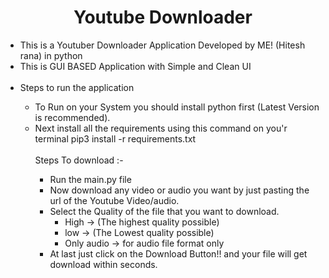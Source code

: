 <h1 align="center">Youtube Downloader</h1>

<ul>
    <li>This is a Youtuber Downloader Application Developed by ME! (Hitesh rana) in python</li>
    <li>This is GUI BASED Application with Simple and Clean UI</li>
    <br>
    <li>Steps to run the application</li>
    <ul>
        <li>To Run on your System you should install python first (Latest Version is recommended).</li>
        <li>Next install all the requirements using this command on you'r terminal pip3 install -r requirements.txt</li>
        <br>
        Steps To download :-
        <br>
        <ul>
            <li>Run the main.py file</li>
            <li>Now download any video or audio you want by just pasting the url of the Youtube Video/audio.</li>
            <li>Select the Quality of the file that you want to download.
            <ul>
                <li>High -> (The highest quality possible) </li>
                <li>low -> (The Lowest quality possible)</li>
                <li>Only audio -> for audio file format only</li>
            </ul>
            <li>At last just click on the Download Button!! and your file will get download within seconds.</li>
        </ul>
    </ul>
</ul>